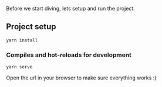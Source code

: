 Before we start diving, lets setup and run the project.

## Project setup
```
yarn install
```

### Compiles and hot-reloads for development
```
yarn serve
```

Open the url in your browser to make sure everything works :)